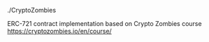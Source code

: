 ./CryptoZombies

ERC-721 contract implementation based on Crypto Zombies course
https://cryptozombies.io/en/course/